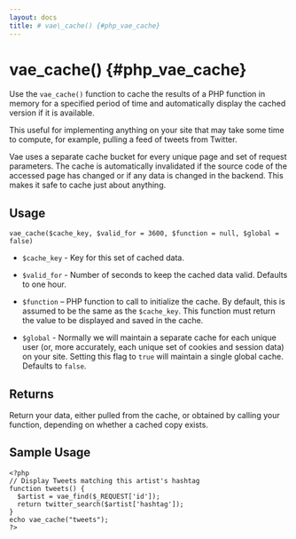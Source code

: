 ```yaml
---
layout: docs
title: # vae\_cache() {#php_vae_cache}
---
```


# vae\_cache() {#php_vae_cache}

Use the `vae_cache()` function to cache the results of a PHP function in
memory for a specified period of time and automatically display the
cached version if it is available.

This useful for implementing anything on your site that may take some
time to compute, for example, pulling a feed of tweets from Twitter.

Vae uses a separate cache bucket for every unique page and set of
request parameters. The cache is automatically invalidated if the source
code of the accessed page has changed or if any data is changed in the
backend. This makes it safe to cache just about anything.

## Usage

`vae_cache($cache_key, $valid_for = 3600, $function = null, $global = false)`

-   `$cache_key` - Key for this set of cached data.

-   `$valid_for` - Number of seconds to keep the cached data valid.
    Defaults to one hour.

-   `$function` – PHP function to call to initialize the cache. By
    default, this is assumed to be the same as the `$cache_key`. This
    function must return the value to be displayed and saved in
    the cache.

-   `$global` - Normally we will maintain a separate cache for each
    unique user (or, more accurately, each unique set of cookies and
    session data) on your site. Setting this flag to `true` will
    maintain a single global cache. Defaults to `false`.

## Returns

Return your data, either pulled from the cache, or obtained by calling
your function, depending on whether a cached copy exists.

## Sample Usage

    <?php
    // Display Tweets matching this artist's hashtag
    function tweets() {
      $artist = vae_find($_REQUEST['id']);
      return twitter_search($artist['hashtag']);
    }
    echo vae_cache("tweets");
    ?>
